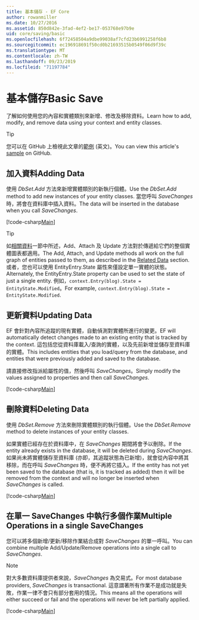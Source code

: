 ```yaml
---
title: 基本儲存 - EF Core
author: rowanmiller
ms.date: 10/27/2016
ms.assetid: 850d842e-3fad-4ef2-be17-053768e97b9e
uid: core/saving/basic
ms.openlocfilehash: 6f72458504a9dbe99038af7cfd23b6991258f6b8
ms.sourcegitcommit: ec196918691f50cd0b21693515b0549f06d9f39c
ms.translationtype: MT
ms.contentlocale: zh-TW
ms.lasthandoff: 09/23/2019
ms.locfileid: "71197784"
---
```

# <a name="basic-save"></a><span data-ttu-id="e2960-102">基本儲存</span><span class="sxs-lookup"><span data-stu-id="e2960-102">Basic Save</span></span>

<span data-ttu-id="e2960-103">了解如何使用您的內容和實體類別來新增、修改及移除資料。</span><span class="sxs-lookup"><span data-stu-id="e2960-103">Learn how to add, modify, and remove data using your context and entity classes.</span></span>

> [!TIP]  
> <span data-ttu-id="e2960-104">您可以在 GitHub 上檢視此文章的[範例](https://github.com/aspnet/EntityFramework.Docs/tree/master/samples/core/Saving/Basics/) \(英文\)。</span><span class="sxs-lookup"><span data-stu-id="e2960-104">You can view this article's [sample](https://github.com/aspnet/EntityFramework.Docs/tree/master/samples/core/Saving/Basics/) on GitHub.</span></span>

## <a name="adding-data"></a><span data-ttu-id="e2960-105">加入資料</span><span class="sxs-lookup"><span data-stu-id="e2960-105">Adding Data</span></span>

<span data-ttu-id="e2960-106">使用 *DbSet.Add* 方法來新增實體類別的新執行個體。</span><span class="sxs-lookup"><span data-stu-id="e2960-106">Use the *DbSet.Add* method to add new instances of your entity classes.</span></span> <span data-ttu-id="e2960-107">當您呼叫 *SaveChanges*時，將會在資料庫中插入資料。</span><span class="sxs-lookup"><span data-stu-id="e2960-107">The data will be inserted in the database when you call *SaveChanges*.</span></span>

[!code-csharp[Main](../../../samples/core/Saving/Basics/Sample.cs#Add)]

> [!TIP]  
> <span data-ttu-id="e2960-108">如[相關資料](related-data.md)一節中所述，Add、Attach 及 Update 方法對於傳遞給它們的整個實體圖表都適用。</span><span class="sxs-lookup"><span data-stu-id="e2960-108">The Add, Attach, and Update methods all work on the full graph of entities passed to them, as described in the [Related Data](related-data.md) section.</span></span> <span data-ttu-id="e2960-109">或者，您也可以使用 EntityEntry.State 屬性來僅設定單一實體的狀態。</span><span class="sxs-lookup"><span data-stu-id="e2960-109">Alternately, the EntityEntry.State property can be used to set the state of just a single entity.</span></span> <span data-ttu-id="e2960-110">例如，`context.Entry(blog).State = EntityState.Modified`。</span><span class="sxs-lookup"><span data-stu-id="e2960-110">For example, `context.Entry(blog).State = EntityState.Modified`.</span></span>

## <a name="updating-data"></a><span data-ttu-id="e2960-111">更新資料</span><span class="sxs-lookup"><span data-stu-id="e2960-111">Updating Data</span></span>

<span data-ttu-id="e2960-112">EF 會針對內容所追蹤的現有實體，自動偵測對實體所進行的變更。</span><span class="sxs-lookup"><span data-stu-id="e2960-112">EF will automatically detect changes made to an existing entity that is tracked by the context.</span></span> <span data-ttu-id="e2960-113">這包括您從資料庫載入/查詢的實體，以及先前新增並儲存至資料庫的實體。</span><span class="sxs-lookup"><span data-stu-id="e2960-113">This includes entities that you load/query from the database, and entities that were previously added and saved to the database.</span></span>

<span data-ttu-id="e2960-114">請直接修改指派給屬性的值，然後呼叫 *SaveChanges*。</span><span class="sxs-lookup"><span data-stu-id="e2960-114">Simply modify the values assigned to properties and then call *SaveChanges*.</span></span>

[!code-csharp[Main](../../../samples/core/Saving/Basics/Sample.cs#Update)]

## <a name="deleting-data"></a><span data-ttu-id="e2960-115">刪除資料</span><span class="sxs-lookup"><span data-stu-id="e2960-115">Deleting Data</span></span>

<span data-ttu-id="e2960-116">使用 *DbSet.Remove* 方法來刪除實體類別的執行個體。</span><span class="sxs-lookup"><span data-stu-id="e2960-116">Use the *DbSet.Remove* method to delete instances of your entity classes.</span></span>

<span data-ttu-id="e2960-117">如果實體已經存在於資料庫中，在 *SaveChanges* 期間將會予以刪除。</span><span class="sxs-lookup"><span data-stu-id="e2960-117">If the entity already exists in the database, it will be deleted during *SaveChanges*.</span></span> <span data-ttu-id="e2960-118">如果尚未將實體儲存至資料庫 (亦即，其追蹤狀態為已新增)，就會從內容中將其移除，而在呼叫 *SaveChanges* 時，便不再將它插入。</span><span class="sxs-lookup"><span data-stu-id="e2960-118">If the entity has not yet been saved to the database (that is, it is tracked as added) then it will be removed from the context and will no longer be inserted when *SaveChanges* is called.</span></span>

[!code-csharp[Main](../../../samples/core/Saving/Basics/Sample.cs#Remove)]

## <a name="multiple-operations-in-a-single-savechanges"></a><span data-ttu-id="e2960-119">在單一 SaveChanges 中執行多個作業</span><span class="sxs-lookup"><span data-stu-id="e2960-119">Multiple Operations in a single SaveChanges</span></span>

<span data-ttu-id="e2960-120">您可以將多個新增/更新/移除作業結合成對 *SaveChanges* 的單一呼叫。</span><span class="sxs-lookup"><span data-stu-id="e2960-120">You can combine multiple Add/Update/Remove operations into a single call to *SaveChanges*.</span></span>

> [!NOTE]  
> <span data-ttu-id="e2960-121">對大多數資料庫提供者來說，*SaveChanges* 為交易式。</span><span class="sxs-lookup"><span data-stu-id="e2960-121">For most database providers, *SaveChanges* is transactional.</span></span> <span data-ttu-id="e2960-122">這意謂著所有作業不是成功就是失敗，作業一律不會只有部分套用的情況。</span><span class="sxs-lookup"><span data-stu-id="e2960-122">This means  all the operations will either succeed or fail and the operations will never be left partially applied.</span></span>

[!code-csharp[Main](../../../samples/core/Saving/Basics/Sample.cs#MultipleOperations)]
